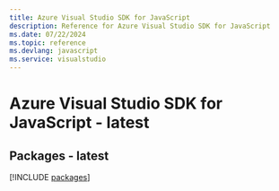 ```yaml
---
title: Azure Visual Studio SDK for JavaScript
description: Reference for Azure Visual Studio SDK for JavaScript
ms.date: 07/22/2024
ms.topic: reference
ms.devlang: javascript
ms.service: visualstudio
---
```

# Azure Visual Studio SDK for JavaScript - latest
## Packages - latest
[!INCLUDE [packages](visual-studio-index.md)]